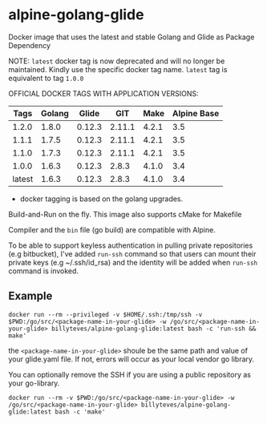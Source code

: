 # alpine-golang-glide

Docker image that uses the latest and stable Golang and Glide as Package Dependency

NOTE: `latest` docker tag is now deprecated and will no longer be maintained. Kindly use the specific docker tag name.
`latest` tag is equivalent to tag `1.0.0`


OFFICIAL DOCKER TAGS WITH APPLICATION VERSIONS: 

Tags     | Golang | Glide   | GIT    | Make  | Alpine Base
---      | ---    | ---     | ---    | ---   | ---
1.2.0    | 1.8.0  | 0.12.3  | 2.11.1 | 4.2.1 | 3.5
1.1.1    | 1.7.5  | 0.12.3  | 2.11.1 | 4.2.1 | 3.5 
1.1.0    | 1.7.3  | 0.12.3  | 2.11.1 | 4.2.1 | 3.5
1.0.0    | 1.6.3  | 0.12.3  | 2.8.3  | 4.1.0 | 3.4
latest   | 1.6.3  | 0.12.3  | 2.8.3  | 4.1.0 | 3.4

* docker tagging is based on the golang upgrades.

Build-and-Run on the fly. This image also supports cMake for Makefile

Compiler and the `bin` file (go build) are compatible with Alpine.

To be able to support keyless authentication in pulling private repositories (e.g bitbucket), I've added `run-ssh` command so that users can mount their private keys (e.g ~/.ssh/id_rsa) and the identity will be added when `run-ssh` command is invoked.

## Example

`docker run --rm --privileged -v $HOME/.ssh:/tmp/ssh -v $PWD:/go/src/<package-name-in-your-glide> -w /go/src/<package-name-in-your-glide> billyteves/alpine-golang-glide:latest bash -c 'run-ssh && make'`

the `<package-name-in-your-glide>` shoule be the same path and value of your glide.yaml file. If not, errors will occur as your local vendor go library.

You can optionally remove the SSH if you are using a public repository as your go-library.

`docker run --rm -v $PWD:/go/src/<package-name-in-your-glide> -w /go/src/<package-name-in-your-glide> billyteves/alpine-golang-glide:latest bash -c 'make'`
